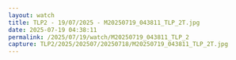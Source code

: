 ```yaml
---
layout: watch
title: TLP2 - 19/07/2025 - M20250719_043811_TLP_2T.jpg
date: 2025-07-19 04:38:11
permalink: /2025/07/19/watch/M20250719_043811_TLP_2
capture: TLP2/2025/202507/20250718/M20250719_043811_TLP_2T.jpg
---
```

